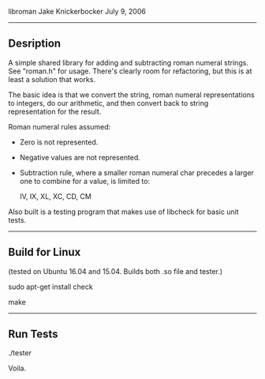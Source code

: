 libroman
Jake Knickerbocker
July 9, 2006

----------
Desription
----------

A simple shared library for adding and subtracting roman numeral strings.
See "roman.h" for usage.  There's clearly room for refactoring, but
this is at least a solution that works.

The basic idea is that we convert the string, roman numeral
representations to integers, do our arithmetic, and then convert
back to string representation for the result.

Roman numeral rules assumed:
- Zero is not represented.
- Negative values are not represented.
- Subtraction rule, where a smaller roman numeral char precedes
	a larger one to combine for a value, is limited to:

	IV, IX, XL, XC, CD, CM

Also built is a testing program that makes use of libcheck for basic unit
tests.

--------------------------------------------------
Build for Linux
--------------------------------------------------

(tested on Ubuntu 16.04 and 15.04. Builds both .so file and tester.)

sudo apt-get install check

make

----------
Run Tests
----------

./tester

Voila.
